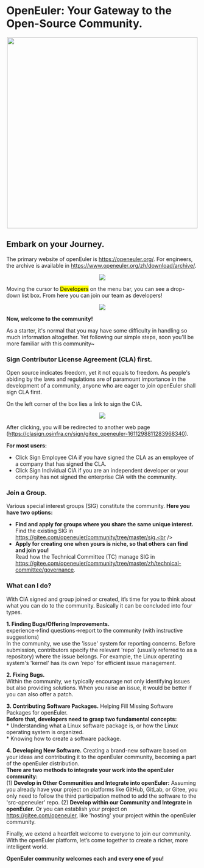 # OpenEuler: Your Gateway to the Open-Source Community.

<div align=center>
<img src="https://github.com/Jintiannn/OpenEuler_/blob/main/image/logo.png" width="500">
</div>

<div align=center>
<img src="">
</div>

## Embark on your Journey.
The primary website of openEuler is https://openeuler.org/. For engineers, the archive is available in https://www.openeuler.org/zh/download/archive/. <br/>

<div align=center>
<img src="https://github.com/Jintiannn/OpenEuler_/blob/main/image/Download_Archive.png">
</div>

<p>Moving the cursor to <mark>Developers</mark> on the menu bar, you can see a drop-down list box. From here you can join our team as 
developers!</p>

<div align=center>
<img src="https://github.com/Jintiannn/OpenEuler_/blob/main/image/uncircled.png">
</div>

**Now, welcome to the community!**

As a starter, it's normal that you may have some difficulty in handling so much information altogether. Yet following our simple steps, soon you'll be more familiar with this community~

### Sign Contributor License Agreement (CLA) first.

Open source indicates freedom, yet it not equals to freedom. As people's abiding by the laws and regulations are of paramount importance in the development of a community, anyone who are eager to join openEuler shall sign CLA first.

On the left corner of the box lies a link to sign the CIA.

<div align=center>
<img src="https://github.com/Jintiannn/OpenEuler_/blob/main/image/circled.png">
</div>

After clicking, you will be redirected to another web page (https://clasign.osinfra.cn/sign/gitee_openeuler-1611298811283968340).

**For most users:**
* Click Sign Employee CIA if you have signed the CLA as an employee of a company that has signed the CLA.
* Click Sign Individual CIA if you are an independent developer or your company has not signed the enterprise CIA with the community.</p>

### Join a Group.

Various special interest groups (SIG) constitute the community. **Here you have two options:**

   * **Find and apply for groups where you share the same unique interest.** <br />
Find the existing SIG in https://gitee.com/openeuler/community/tree/master/sig.<br />
   * **Apply for creating one when yours is niche, so that others can find and join you!** <br />
Read how the Technical Committee (TC) manage SIG in https://gitee.com/openeuler/community/tree/master/zh/technical-committee/governance.

### What can I do?

With CIA signed and group joined or created, it’s time for you to think about what you can do to the community. Basically it can be concluded into four types.</p>
**1. Finding Bugs/Offering Improvements.** <br />
experience→find questions→report to the community (with instructive suggestions) <br />
In the community, we use the 'issue' system for reporting concerns. Before submission, contributors specify the relevant 'repo' (usually referred to as a repository) where the issue belongs. For example, the Linux operating system's 'kernel' has its own 'repo' for efficient issue management.</p>
**2. Fixing Bugs.** <br />
Within the community, we typically encourage not only identifying issues but also providing solutions. When you raise an issue, it would be better if you can also offer a patch.</p>
**3. Contributing Software Packages.** Helping Fill Missing Software Packages for openEuler.<br />
        **Before that, developers need to grasp two fundamental concepts:** <br />
            * Understanding what a Linux software package is, or how the Linux operating system is organized.<br />
            * Knowing how to create a software package.</p>
**4. Developing New Software.** Creating a brand-new software based on your ideas and contributing it to the openEuler community, becoming a part of the openEuler distribution.<br />
    **There are two methods to integrate your work into the openEuler community:** <br />
        (1) **Develop in Other Communities and Integrate into openEuler:** Assuming you already have your project on platforms like GitHub, GitLab, or Gitee, you only need to follow the third participation method to add the software to the 'src-openeuler' repo.
        (2) **Develop within our Community and Integrate in openEuler.** Or you can establish your project on https://gitee.com/openeuler, like 'hosting' your project within the openEuler community.</p>

Finally, we extend a heartfelt welcome to everyone to join our community. With the openEuler platform, let’s come together to create a richer, more intelligent world.

**OpenEuler community welcomes each and every one of you!**
